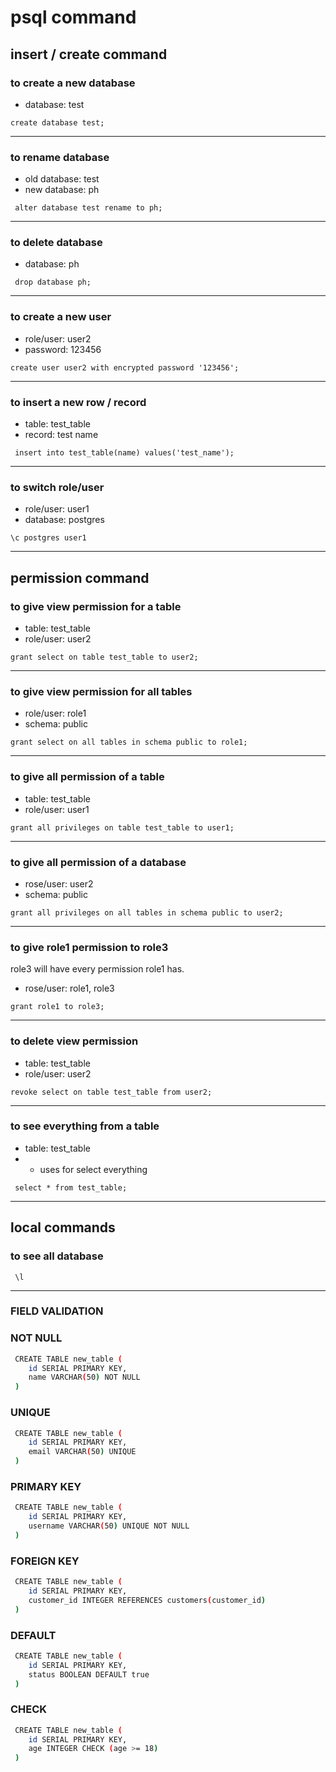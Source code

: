 # psql command


## insert / create command

### to create a new database
- database: test

```text
create database test;
```
---

### to rename database
- old database: test
- new database: ph

```text
 alter database test rename to ph;
```
---

### to delete database
- database: ph

```text
 drop database ph;
```
---

### to create a new user
- role/user: user2
- password: 123456

```text
create user user2 with encrypted password '123456';
```
---

### to insert a new row / record
- table: test_table
- record: test name

```text
 insert into test_table(name) values('test_name');
```
---

### to switch role/user
- role/user: user1
- database: postgres

```text
\c postgres user1
```
---


## permission command

### to give view permission for a table
- table: test_table
- role/user: user2

```text
grant select on table test_table to user2;
```
---

### to give view permission for all tables
- role/user: role1
- schema: public

```text
grant select on all tables in schema public to role1;
```
---

### to give all permission of a table
- table: test_table
- role/user: user1

```text
grant all privileges on table test_table to user1;
```
---

### to give all permission of a database
- rose/user: user2
- schema: public

```text
grant all privileges on all tables in schema public to user2;
```
---

### to give role1 permission to role3
role3 will have every permission role1 has.
- rose/user: role1, role3

```text
grant role1 to role3;
```
---

### to delete view permission
- table: test_table
- role/user: user2

```text
revoke select on table test_table from user2;
```
---

### to see everything from a table
- table: test_table
- * uses for select everything

```text
 select * from test_table;
```
---

## local commands

### to see all database
```text
 \l
```
---


### FIELD VALIDATION
### NOT NULL    
```bash
 CREATE TABLE new_table (
    id SERIAL PRIMARY KEY,
    name VARCHAR(50) NOT NULL
 )
```
### UNIQUE    
```bash
 CREATE TABLE new_table (
    id SERIAL PRIMARY KEY,
    email VARCHAR(50) UNIQUE
 )
```
### PRIMARY KEY  
```bash
 CREATE TABLE new_table (
    id SERIAL PRIMARY KEY,
    username VARCHAR(50) UNIQUE NOT NULL
 )
```
### FOREIGN KEY  
```bash
 CREATE TABLE new_table (
    id SERIAL PRIMARY KEY,
    customer_id INTEGER REFERENCES customers(customer_id)
 )
```
### DEFAULT  
```bash
 CREATE TABLE new_table (
    id SERIAL PRIMARY KEY,
    status BOOLEAN DEFAULT true
 )
```
### CHECK  
```bash
 CREATE TABLE new_table (
    id SERIAL PRIMARY KEY,
    age INTEGER CHECK (age >= 18)
 )
```